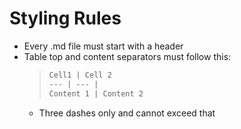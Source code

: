 # Styling Rules
+ Every .md file must start with a header
+ Table top and content separators must follow this:  
    >```markdown
    >Cell1 | Cell 2
    >--- | --- |
    >Content 1 | Content 2
    >```
    + Three dashes only and cannot exceed that

